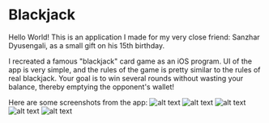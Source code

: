 # Blackjack
Hello World! This is an application I made for my very close friend: Sanzhar Dyusengali, as a small gift on his 15th birthday. 

I recreated a famous "blackjack" card game as an iOS program. 
UI of the app is very simple, and the rules of the game is pretty similar to the rules of real blackjack.
Your goal is to win several rounds without wasting your balance, thereby emptying the opponent's wallet! 

Here are some screenshots from the app: 
![alt text](https://github.com/MetahCoder/Blackjack/blob/master/main_menu.png=250x500)
![alt text](https://github.com/MetahCoder/Blackjack/blob/master/opponentsMenu.png=250x500)
![alt text](https://github.com/MetahCoder/Blackjack/blob/master/info.png=250x500)
![alt text](https://github.com/MetahCoder/Blackjack/blob/master/game1.png=250x500)
![alt text](https://github.com/MetahCoder/Blackjack/blob/master/game2.png=250x500)

